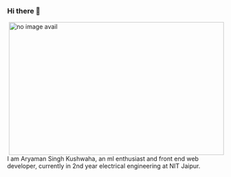 ### Hi there 👋

<!--
**aryamanprince/aryamanprince** is a ✨ _special_ ✨ repository because its `README.md` (this file) appears on your GitHub profile.

Here are some ideas to get you started:

- 🔭 I’m currently working on ...
- 🌱 I’m currently learning ...
- 👯 I’m looking to collaborate on ...
- 🤔 I’m looking for help with ...
- 💬 Ask me about ...
- 📫 How to reach me: ...
- 😄 Pronouns: ...
- ⚡ Fun fact: ...
-->

<img src="http://wiredsoft.org/BlogImage/ML.jpg" align="right" alt="no image avail" style="width:500; height:310"/>
I am Aryaman Singh Kushwaha, an ml enthusiast and front end web developer, currently in 2nd year electrical engineering at NIT Jaipur.
